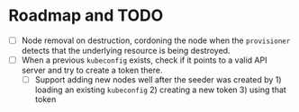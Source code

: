 # Roadmap and TODO

* [ ] Node removal on destruction, cordoning the node when the
`provisioner` detects that the underlying resource is being destroyed.
* [ ] When a previous `kubeconfig` exists, check if it points to a 
valid API server and try to create a token there.
  * [ ] Support adding new nodes well after the seeder was created
by 1) loading an existing `kubeconfig` 2) creating a new token 3) using that token 

